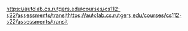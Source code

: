 https://autolab.cs.rutgers.edu/courses/cs112-s22/assessments/transithttps://autolab.cs.rutgers.edu/courses/cs112-s22/assessments/transit
